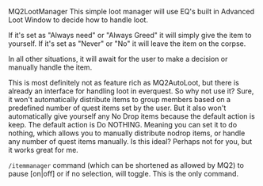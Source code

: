 MQ2LootManager
This simple loot manager will use EQ's built in Advanced Loot Window to decide how to handle loot. 

If it's set as "Always need" or "Always Greed" it will simply give the item to yourself. 
If it's set as "Never" or "No" it will leave the item on the corpse. 

In all other situations, it will await for the user to make a decision or manually handle the item. 

This is most definitely not as feature rich as MQ2AutoLoot, but there is already an interface for handling loot in everquest. So why not use it?
Sure, it won't automatically distribute items to group members based on a predefined number of quest items set by the user. 
But it also won't automatically give yourself any No Drop items because the default action is keep. The default action is Do NOTHING. 
Meaning you can set it to do nothing, which allows you to manually distribute nodrop items, or handle any number of quest items manually. 
Is this ideal? Perhaps not for you, but it works great for me. 


`/itemmanager` command (which can be shortened as allowed by MQ2) to pause [on|off] or if no selection, will toggle. This is the only command.

